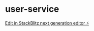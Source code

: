 # user-service

[Edit in StackBlitz next generation editor ⚡️](https://stackblitz.com/~/github.com/mjadala/user-service)